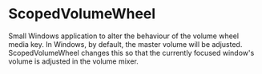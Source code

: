 # ScopedVolumeWheel

Small Windows application to alter the behaviour of the volume wheel media key. In Windows, by default, the master volume will be adjusted. ScopedVolumeWheel changes this so that the currently focused window's volume is adjusted in the volume mixer.

